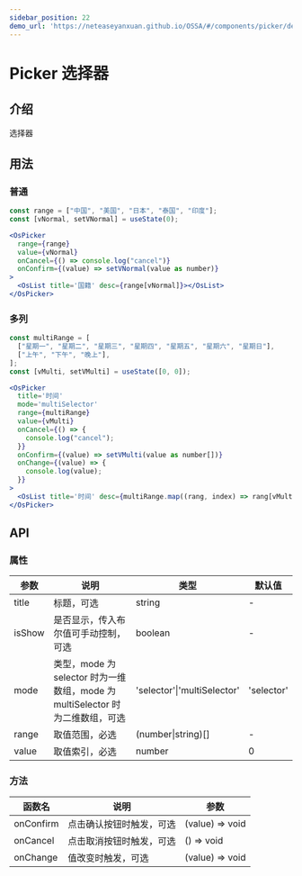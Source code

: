 ```yaml
---
sidebar_position: 22
demo_url: 'https://neteaseyanxuan.github.io/OSSA/#/components/picker/demo/index'
---
```


# Picker 选择器

## 介绍
选择器

## 用法
### 普通
```jsx
const range = ["中国", "美国", "日本", "泰国", "印度"];
const [vNormal, setVNormal] = useState(0);

<OsPicker
  range={range}
  value={vNormal}
  onCancel={() => console.log("cancel")}
  onConfirm={(value) => setVNormal(value as number)}
>
  <OsList title='国籍' desc={range[vNormal]}></OsList>
</OsPicker>
```

### 多列
```jsx
const multiRange = [
  ["星期一", "星期二", "星期三", "星期四", "星期五", "星期六", "星期日"],
  ["上午", "下午", "晚上"],
];
const [vMulti, setVMulti] = useState([0, 0]);

<OsPicker
  title='时间'
  mode='multiSelector'
  range={multiRange}
  value={vMulti}
  onCancel={() => {
    console.log("cancel");
  }}
  onConfirm={(value) => setVMulti(value as number[])}
  onChange={(value) => {
    console.log(value);
  }}
>
  <OsList title='时间' desc={multiRange.map((rang, index) => rang[vMulti[index]]).join(',')}></OsList>
</OsPicker>
```



## API
### 属性
|参数|说明|类型|默认值|
|------|------|------|------|
|title|标题，可选|string|-|
|isShow|是否显示，传入布尔值可手动控制，可选|boolean|-|
|mode|类型，mode 为 selector 时为一维数组，mode 为 multiSelector 时为二维数组，可选|'selector'\|'multiSelector'|'selector'|
|range|取值范围，必选|(number\|string)[]|-|
|value|取值索引，必选|number|0|


### 方法
|函数名|说明|参数|
|------|------|------|
|onConfirm|点击确认按钮时触发，可选|(value) => void|
|onCancel|点击取消按钮时触发，可选|() => void|
|onChange|值改变时触发，可选|(value) => void|

